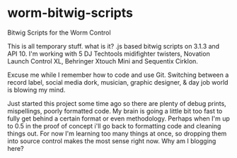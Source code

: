 # worm-bitwig-scripts
Bitwig Scripts for the Worm Control

This is all temporary stuff. what is it? .js based bitwig scripts on 3.1.3 and API 10. I'm working with 5 DJ Techtools midifighter twisters, Novation Launch Control XL, Behringer Xtouch Mini and Sequentix Cirklon.

Excuse me while I remember how to code and use Git. Switching between a record label, social media dork, musician, graphic designer, & day job world is blowing my mind.

Just started this project some time ago so there are plenty of debug prints, mispellings, poorly formatted code. My brain is going a little bit too fast to fully get behind a certain format or even methodology. Perhaps when I'm up to 0.5 in the proof of concept i'll go back to formatting code and cleaning things out. For now I'm learning too many things at once, so dropping them into source control makes the most sense right now. Why am I blogging here?